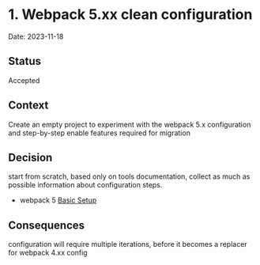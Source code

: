 # 1. Webpack 5.xx clean configuration

Date: 2023-11-18

## Status

Accepted

## Context

Create an empty project to experiment with the webpack 5.x configuration and step-by-step enable features required for migration

## Decision

start from scratch, based only on tools documentation, collect as much as possible information about configuration steps.

- webpack 5 [Basic Setup](https://webpack.js.org/guides/getting-started/#basic-setup)

## Consequences

configuration will require multiple iterations, before it becomes a replacer for webpack 4.xx config
